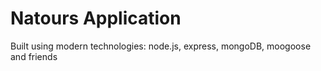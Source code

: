 # Natours Application

Built using modern technologies: node.js, express, mongoDB, moogoose and friends
